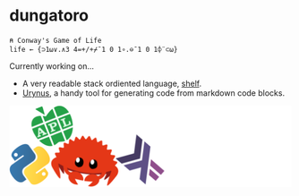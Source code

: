# dungatoro
```apl
⍝ Conway's Game of Life
life ← {⊃1⍵∨.∧3 4=+/+⌿¯1 0 1∘.⊖¯1 0 1⌽¨⊂⍵}
```
Currently working on...
- A very readable stack ordiented language, [shelf](https://github.com/dungatoro/shelf).
- [Urynus](https://github.com/dungatoro/urynus), a handy tool for generating code from markdown code blocks.

![languages](fullstack.png)
 
